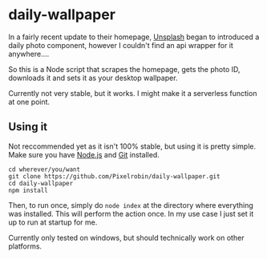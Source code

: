 # daily-wallpaper
In a fairly recent update to their homepage, [Unsplash](https://unsplash.com/) began to introduced a daily photo component,
however I couldn't find an api wrapper for it anywhere....

So this is a Node script that scrapes the homepage, gets the photo ID, downloads it and sets it as your desktop wallpaper.

Currently not very stable, but it works. I might make it a serverless function at one point.

## Using it
Not reccommended yet as it isn't 100% stable, but using it is pretty simple.
Make sure you have [Node.js](https://nodejs.org/) and [Git](https://git-scm.com/) installed.
```
cd wherever/you/want
git clone https://github.com/Pixelrobin/daily-wallpaper.git
cd daily-wallpaper
npm install
```

Then, to run once, simply do `node index` at the directory where everything was installed.
This will perform the action once. In my use case I just set it up to run at startup for me.

Currently only tested on windows, but should technically work on other platforms.
